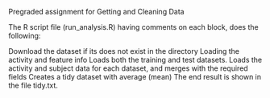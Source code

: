 Pregraded assignment for Getting and Cleaning Data 

The R script file (run_analysis.R) having comments on each block,  does the following:
  
Download the dataset if its does not exist in the directory
Loading the activity and feature info
Loads both the training and test datasets.
Loads the activity and subject data for each dataset, and merges with the required fields
Creates a tidy dataset with average (mean) 
The end result is shown in the file tidy.txt.